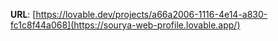 

**URL**: [https://lovable.dev/projects/a66a2006-1116-4e14-a830-fc1c8f44a068](https://sourya-web-profile.lovable.app/)
